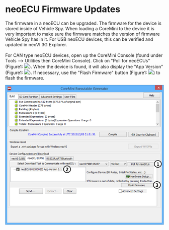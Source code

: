 # neoECU Firmware Updates

The firmware in a neoECU can be upgraded. The firmware for the device is stored inside of Vehicle Spy. When loading a CoreMini to the device it is very important to make sure the firmware matches the version of firmware Vehicle Spy has in it. For USB neoECU devices, this can be verified and updated in neoVI 3G Explorer.\
\
For CAN type neoECU devices, open up the CoreMini Console (found under Tools --> Utilities then CoreMini Console). Click on "Poll for neoECUs" (Figure1: ![](https://cdn.intrepidcs.net/support/VehicleSpy/assets/smOne.gif)). When the device is found, it will also display the "App Version" (Figure1: ![](https://cdn.intrepidcs.net/support/VehicleSpy/assets/smTwo.gif)). If necessary, use the "Flash Firmware" button (Figure1: ![](https://cdn.intrepidcs.net/support/VehicleSpy/assets/smThree.gif)) to flash the firmware.

![Figure 1: Firmware Flash for CAN type neoECU device](../../.gitbook/assets/neoECUFirmWare.gif)
